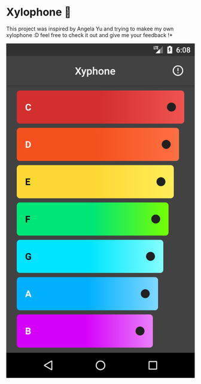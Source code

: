 # Xylophone 🎹

This project was inspired by Angela Yu and trying to makee my own xylophone :D feel free to check it out and give me your feedback !\*

![Finished App](https://github.com/makax6/xyphone/blob/master/images/xyphone.png)
